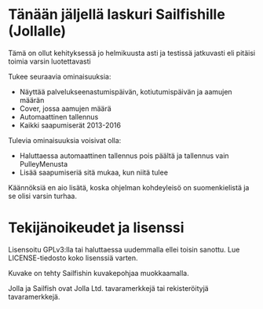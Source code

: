 Tänään jäljellä laskuri Sailfishille (Jollalle)
===============================================

Tämä on ollut kehityksessä jo helmikuusta asti ja testissä jatkuvasti eli
pitäisi toimia varsin luotettavasti

Tukee seuraavia ominaisuuksia:
 - Näyttää palvelukseenastumispäivän, kotiutumispäivän ja aamujen määrän 
 - Cover, jossa aamujen määrä
 - Automaattinen tallennus
 - Kaikki saapumiserät 2013-2016

Tulevia ominaisuuksia voisivat olla:
 - Haluttaessa automaattinen tallennus pois päältä ja tallennus vain
   PulleyMenusta
 - Lisää saapumiseriä sitä mukaa, kun niitä tulee

Käännöksiä en aio lisätä, koska ohjelman kohdeyleisö on suomenkielistä ja se
olisi varsin turhaa. 

Tekijänoikeudet ja lisenssi
===========================
Lisensoitu GPLv3:lla tai haluttaessa uudemmalla ellei toisin sanottu. Lue
LICENSE-tiedosto koko lisenssiä varten. 

Kuvake on tehty Sailfishin kuvakepohjaa muokkaamalla. 

Jolla ja Sailfish ovat Jolla Ltd. tavaramerkkejä tai rekisteröityjä
tavaramerkkejä. 
